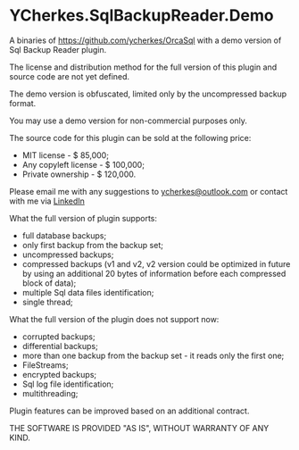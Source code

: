 # YCherkes.SqlBackupReader.Demo
A binaries of https://github.com/ycherkes/OrcaSql with a demo version of Sql Backup Reader plugin.

The license and distribution method for the full version of this plugin and source code are not yet defined.

The demo version is obfuscated, limited only by the uncompressed backup format.

You may use a demo version for non-commercial purposes only.

The source code for this plugin can be sold at the following price:

  * MIT license          - $ 85,000;
  * Any copyleft license - $ 100,000;
  * Private ownership    - $ 120,000.

Please email me with any suggestions to ycherkes@outlook.com or contact with me via [LinkedIn](https://www.linkedin.com/in/yevhen-cherkes-68291771/)

What the full version of plugin supports:
 * full database backups;
 * only first backup from the backup set;
 * uncompressed backups;
 * compressed backups (v1 and v2, v2 version could be optimized in future by using an additional 20 bytes of information before each compressed block of data);
 * multiple Sql data files identification;
 * single thread;
 
 What the full version of the plugin does not support now:
  * corrupted backups;
  * differential backups;
  * more than one backup from the backup set - it reads only the first one;
  * FileStreams;
  * encrypted backups;
  * Sql log file identification;
  * multithreading;
  
Plugin features can be improved based on an additional contract.

THE SOFTWARE IS PROVIDED "AS IS", WITHOUT WARRANTY OF ANY KIND.
